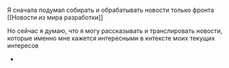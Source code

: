 
Я сначала подумал собирать и обрабатывать новости только фронта
[[Новости из мира разработки]]

Но сейчас я думаю, что я могу рассказывать и транслировать новости, которые именно мне кажется интересными в кнтексте моих текущих интересов

- 


